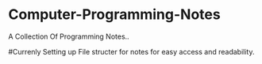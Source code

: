 # Computer-Programming-Notes
A Collection Of Programming Notes..

#Currenly Setting up File structer for notes for easy access and readability.


